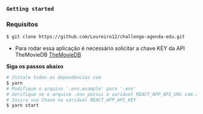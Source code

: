 ### `Getting started`

### Requisitos

```bash
$ git clone https://github.com/Loureiro12/challenge-agenda-edu.git
```

- Para rodar essa aplicação é necessário solicitar a chave KEY da API TheMovieDB [TheMovieDB](https://developers.themoviedb.org/3/getting-started/introduction)

**Siga os passos abaixo**

```bash
# Instale todas as dependências com
$ yarn
# Modifique o arquivo '.env.example' para '.env'
# Verifique se o arquivo .env possui a variável REACT_APP_API_URL com a url da API
# Insira sua Chave na variável REACT_APP_API_KEY
$ yarn start
```

